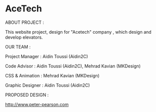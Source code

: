 AceTech
=======

ABOUT PROJECT    :

This website project, design for "Acetech" company , which design and develop elevators.


OUR TEAM         :

Project Manager  : Aidin Toussi (Aidin2C)

Code Advisor     : Aidin Toussi (Aidin2C), Mehrad Kavian (MKDesign)

CSS & Animation  : Mehrad Kavian (MKDesign)

Graphic Designer : Aidin Toussi (Aidin2C)


PROPOSED DESIGN  :

http://www.peter-pearson.com